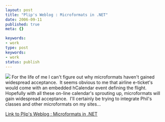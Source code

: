 ```yaml
---
layout: post
title: "Plip's Weblog : Microformats in .NET"
date: 2006-09-11
published: true
meta: {}

keywords:
- work
type: post
keywords:
- work
status: publish
---
```



[![](http://blog.andyeick.com/content/binary/WindowsLiveWriter/PlipsWeblogMicroformatsin.NET_C7DE/calendar_thumb%5B4%5D.jpg)](http://blog.andyeick.com/content/binary/WindowsLiveWriter/PlipsWeblogMicroformatsin.NET_C7DE/calendar%5B6%5D.jpg) For the life of me I can't figure out why microformats haven't gained widespread acceptance.  It seems obvious to me that airline e-ticket's would come with an embedded hCalendar event defining the flight.  Hopefully with all these on-line calendar's sprouting up, microformats will gain widespread acceptance.  I'll certainly be trying to integrate Phil's classes and other microformats on my sites...



[Link to Plip's Weblog : Microformats in .NET](http://weblogs.asp.net/plip/archive/2006/09/10/Microformats-in-.NET.aspx)

